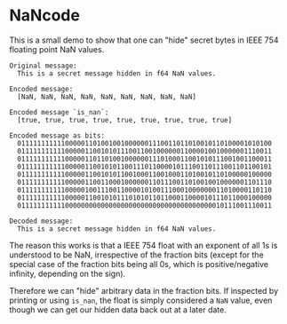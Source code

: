 # NaNcode

This is a small demo to show that one can "hide" secret bytes in IEEE 754 floating point NaN values.

```
Original message:
  This is a secret message hidden in f64 NaN values.

Encoded message:
  [NaN, NaN, NaN, NaN, NaN, NaN, NaN, NaN, NaN]

Encoded message `is_nan`:
  [true, true, true, true, true, true, true, true, true]

Encoded message as bits:
  0111111111110000011010010010000001110011011010010110100001010100
  0111111111110000011001010111001100100000011000010010000001110011
  0111111111110000011011010010000001110100011001010111001001100011
  0111111111110000011001010110011101100001011100110111001101100101
  0111111111110000011001010110010001100100011010010110100000100000
  0111111111110000011001100010000001101110011010010010000001101110
  0111111111110000010011100110000101001110001000000011010000110110
  0111111111110000011001010111010101101100011000010111011000100000
  0111111111110000000000000000000000000000000000000010111001110011

Decoded message:
  This is a secret message hidden in f64 NaN values.
```

The reason this works is that a IEEE 754 float with an exponent of all 1s is understood to be NaN, irrespective of the fraction bits (except for the special case of the fraction bits being all 0s, which is positive/negative infinity, depending on the sign).

Therefore we can "hide" arbitrary data in the fraction bits. If inspected by printing or using `is_nan`, the float is simply considered a `NaN` value, even though we can get our hidden data back out at a later date.